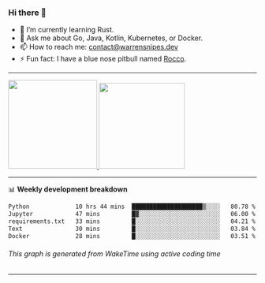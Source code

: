 ### Hi there 👋

- 🌱 I’m currently learning Rust.
- 💬 Ask me about Go, Java, Kotlin, Kubernetes, or Docker.
- 📫 How to reach me: contact@warrensnipes.dev
- ⚡ Fun fact: I have a blue nose pitbull named [Rocco](https://i.imgur.com/iLsSCKu.jpg).

-------


<a href="https://github.com/LockedThread/LockedThread">
  <img height="180em" src="https://github-readme-stats.vercel.app/api?username=LockedThread&theme=transparent&bg_color=00000000&show_icons=true&count_private=true" />
  <img height="174em" src="https://github-readme-stats.vercel.app/api/top-langs?username=LockedThread&theme=transparent&layout=compact&hide_progress=true&bg_color=00000000" />
  </a>

-------

📊 **Weekly development breakdown**
<!--START_SECTION:waka-->

```txt
Python             10 hrs 44 mins  ████████████████████▒░░░░   80.78 %
Jupyter            47 mins         █▓░░░░░░░░░░░░░░░░░░░░░░░   06.00 %
requirements.txt   33 mins         █░░░░░░░░░░░░░░░░░░░░░░░░   04.21 %
Text               30 mins         █░░░░░░░░░░░░░░░░░░░░░░░░   03.84 %
Docker             28 mins         █░░░░░░░░░░░░░░░░░░░░░░░░   03.51 %
```

<!--END_SECTION:waka-->
###### *This graph is generated from WakeTime using active coding time*
-------
